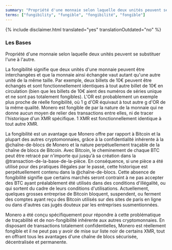 ```yaml
---
summary: "Propriété d'une monnaie selon laquelle deux unités peuvent se substituer l'une à l'autre"
terms: ["fungibility", "fungible", "fongibilité", "fongible"]
---
```


{% include disclaimer.html translated="yes" translationOutdated="no" %}

### Les Bases

Propriété d'une monnaie selon laquelle deux unités peuvent se substituer
l'une à l'autre.

La fongibilité signifie que deux unités d'une monnaie peuvent être
interchangées et que la monnaie ainsi échangée vaut autant qu'une autre
unité de la même taille. Par exemple, deux billets de 10€ peuvent être
échangés et sont fonctionnellement identiques à tout autre billet de 10€ en
circulation (bien que les billets de 10€ aient des numéros de séries unique
et ne sont pas totalement fongibles). L'OR est probablement un exemple plus
proche de réelle fongibilité, où 1 g d'OR équivaut à tout autre g d'OR de la
même qualité. Monero est fongible de par la nature de la monnaie qui ne
donne aucun moyen de relier des transactions entre elles, ni de tracer
l'historique d'un XMR spécifique. 1 XMR est fonctionnellement identique à
tout autre XMR.

La fongibilité est un avantage que Monero offre par rapport à Bitcoin et la plupart des autres cryptomonnaies, grâce à la confidentialité inhérente à la @chaîne-de-blocs de Monero et la nature perpétuellement traçable de la chaîne de blocs de Bitcoin. Avec Bitcoin, le cheminement de chaque BTC peut être retracé par n'importe qui jusqu'à sa création dans la @transaction-de-la-base-de-la-pièce. En conséquence, si une pièce a été utilisé pour des pratiques illégales par le passé, cette historique est perpétuellement contenu dans la @chaîne-de-blocs. Cette absence de fongibilité signifie que certains marchés seront contraint à ne pas accepter des BTC ayant préalablement été utilisés dans des conditions d'illégalité, ou qui sortent du cadre de leurs conditions d'utilisations. Actuellement, quelques grosses entreprise de Bitcoin bloquent, suspendent, ou ferment des comptes ayant reçu des Bitcoin utilisés sur des sites de paris en ligne ou dans d'autres cas jugés douteux par les entreprises susmentionnées.  

Monero a été conçu spécifiquement pour répondre à cette problématique de
traçabilité et de non-fongibilité inhérente aux autres cryptomonnaies. En
disposant de transactions totalement confidentielles, Monero est réellement
fongible et il ne peut pas y avoir de mise sur liste noir de certains XMR,
tout en offrant tous les avantages d'une chaîne de blocs sécurisée,
décentralisée et permanente.

